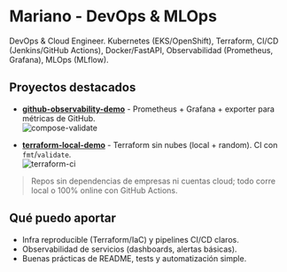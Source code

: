 # Mariano - DevOps & MLOps

DevOps & Cloud Engineer. Kubernetes (EKS/OpenShift), Terraform, CI/CD (Jenkins/GitHub Actions),
Docker/FastAPI, Observabilidad (Prometheus, Grafana), MLOps (MLflow).

## Proyectos destacados

- **[github-observability-demo](https://github.com/mariano-tp/github-observability-demo)** - Prometheus + Grafana + exporter para métricas de GitHub.  
  ![compose-validate](https://github.com/mariano-tp/github-observability-demo/actions/workflows/compose-validate.yml/badge.svg?branch=main)

- **[terraform-local-demo](https://github.com/mariano-tp/terraform-local-demo)** - Terraform sin nubes (local + random). CI con `fmt`/`validate`.  
  ![terraform-ci](https://github.com/mariano-tp/terraform-local-demo/actions/workflows/terraform-ci.yml/badge.svg?branch=main)

> Repos sin dependencias de empresas ni cuentas cloud; todo corre local o 100% online con GitHub Actions.

## Qué puedo aportar
- Infra reproducible (Terraform/IaC) y pipelines CI/CD claros.
- Observabilidad de servicios (dashboards, alertas básicas).
- Buenas prácticas de README, tests y automatización simple.
